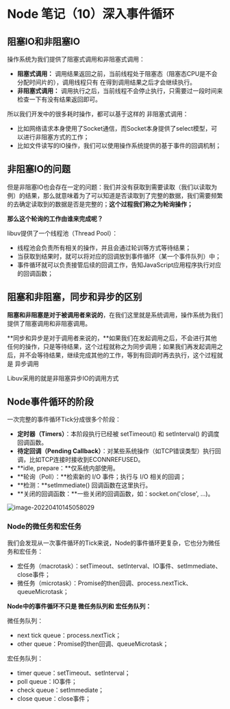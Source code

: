 # Node 笔记（10）深入事件循环

## 阻塞IO和非阻塞IO

操作系统为我们提供了阻塞式调用和非阻塞式调用：

- **阻塞式调用：** 调用结果返回之前，当前线程处于阻塞态（阻塞态CPU是不会分配时间片的），调用线程只有 在得到调用结果之后才会继续执行。
- **非阻塞式调用：** 调用执行之后，当前线程不会停止执行，只需要过一段时间来检查一下有没有结果返回即可。

所以我们开发中的很多耗时操作，都可以基于这样的 非阻塞式调用：

- 比如网络请求本身使用了Socket通信，而Socket本身提供了select模型，可以进行非阻塞方式的工作；
- 比如文件读写的IO操作，我们可以使用操作系统提供的基于事件的回调机制；

## 非阻塞IO的问题

但是非阻塞IO也会存在一定的问题：我们并没有获取到需要读取（我们以读取为例）的结果，那么就意味着为了可以知道是否读取到了完整的数据，我们需要频繁的去确定读取到的数据是否是完整的；**这个过程我们称之为轮询操作；**

**那么这个轮询的工作由谁来完成呢？**

libuv提供了一个线程池（Thread Pool）：

- 线程池会负责所有相关的操作，并且会通过轮训等方式等待结果；
- 当获取到结果时，就可以将对应的回调放到事件循环（某一个事件队列）中；
- 事件循环就可以负责接管后续的回调工作，告知JavaScript应用程序执行对应的回调函数；

## 阻塞和非阻塞，同步和异步的区别

**阻塞和非阻塞是对于被调用者来说的**，在我们这里就是系统调用，操作系统为我们提供了阻塞调用和非阻塞调用。

**同步和异步是对于调用者来说的，**如果我们在发起调用之后，不会进行其他任何的操作，只是等待结果，这个过程就称之为同步调用；如果我们再发起调用之后，并不会等待结果，继续完成其他的工作，等到有回调时再去执行，这个过程就是 异步调用

Libuv采用的就是非阻塞异步IO的调用方式

## Node事件循环的阶段

一次完整的事件循环Tick分成很多个阶段：

- **定时器（Timers）**：本阶段执行已经被 setTimeout() 和 setInterval() 的调度回调函数。
- **待定回调（Pending Callback）**：对某些系统操作（如TCP错误类型）执行回调，比如TCP连接时接收到ECONNREFUSED。
- **idle, prepare：**仅系统内部使用。
- **轮询（Poll）：**检索新的 I/O 事件；执行与 I/O 相关的回调；
- **检测：**setImmediate() 回调函数在这里执行。
- **关闭的回调函数：**一些关闭的回调函数，如：socket.on('close', ...)。

![image-20220410145058029](https://mc-web-1259409954.cos.ap-guangzhou.myqcloud.com/MyImages/202204101450106.png)

### Node的微任务和宏任务

我们会发现从一次事件循环的Tick来说，Node的事件循环更复杂，它也分为微任务和宏任务：

- 宏任务（macrotask）：setTimeout、setInterval、IO事件、setImmediate、close事件；
- 微任务（microtask）：Promise的then回调、process.nextTick、queueMicrotask；

**Node中的事件循环不只是 微任务队列和 宏任务队列：**

微任务队列：

- next tick queue：process.nextTick；
- other queue：Promise的then回调、queueMicrotask；

宏任务队列：

- timer queue：setTimeout、setInterval；
- poll queue：IO事件；
- check queue：setImmediate；
- close queue：close事件；
